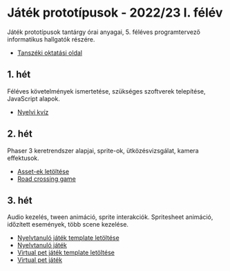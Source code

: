 # Játék prototípusok - 2022/23 I. félév
Játék prototípusok tantárgy órai anyagai, 5. féléves programtervező informatikus hallgatók részére. 

- [Tanszéki oktatási oldal](https://oktatas.iit.uni-miskolc.hu/doku.php?id=tanszek:oktatas:jatek_prototipusok:jatek_prototipusok)

## 1. hét
Féléves követelmények ismertetése, szükséges szoftverek telepítése, JavaScript alapok.

- [Nyelvi kvíz](https://github.com/aron123/jatek-prototipusok-2022/blob/master/01-language-quiz/)

## 2. hét
Phaser 3 keretrendszer alapjai, sprite-ok, ütközésvizsgálat, kamera effektusok.

- [Asset-ek letöltése](https://github.com/aron123/jatek-prototipusok-2022/raw/master/02-assets.zip)
- [Road crossing game](https://github.com/aron123/jatek-prototipusok-2022/tree/master/02-road-crossing-game)

## 3. hét
Audio kezelés, tween animáció, sprite interakciók. Spritesheet animáció, időzített események, több scene kezelése.

- [Nyelvtanuló játék template letöltése](https://github.com/aron123/jatek-prototipusok-2022/raw/master/03-spanish-learning-game-template.zip)
- [Nyelvtanuló játék](https://github.com/aron123/jatek-prototipusok-2022/tree/master/03-spanish-learning-game)
- [Virtual pet játék template letöltése](https://github.com/aron123/jatek-prototipusok-2022/raw/master/03-virtual-pet-game-template.zip)
- [Virtual pet játék](https://github.com/aron123/jatek-prototipusok-2022/tree/master/03-virtual-pet-game)
